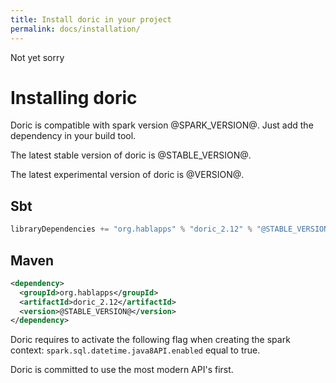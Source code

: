 ```yaml
---
title: Install doric in your project
permalink: docs/installation/
---
```

Not yet sorry
# Installing doric
Doric is compatible with spark version @SPARK_VERSION@. Just add the dependency in your build tool.

The latest stable version of doric is @STABLE_VERSION@.

The latest experimental version of doric is @VERSION@.

## Sbt
```scala
libraryDependencies += "org.hablapps" % "doric_2.12" % "@STABLE_VERSION@"
```
## Maven
```xml
<dependency>
  <groupId>org.hablapps</groupId>
  <artifactId>doric_2.12</artifactId>
  <version>@STABLE_VERSION@</version>
</dependency>
```

Doric requires to activate the following flag when creating the spark context:
`spark.sql.datetime.java8API.enabled` equal to true.

Doric is committed to use the most modern API's first.
